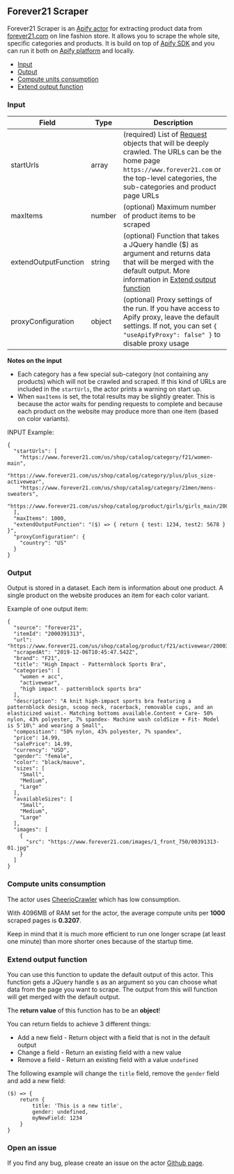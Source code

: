 ## Forever21 Scraper

Forever21 Scraper is an [Apify actor](https://apify.com/actors) for extracting product data from [forever21.com](https://www.forever21.com) on line fashion store. It allows you to scrape the whole site, specific categories and products. It is build on top of [Apify SDK](https://sdk.apify.com/) and you can run it both on [Apify platform](https://my.apify.com) and locally.

- [Input](#input)
- [Output](#output)
- [Compute units consumption](#compute-units-consumption)
- [Extend output function](#extend-output-function)

### Input

| Field | Type | Description |
| ----- | ---- | ----------- |
| startUrls | array | (required) List of [Request](https://sdk.apify.com/docs/api/request#docsNav) objects that will be deeply crawled. The URLs can be the home page `https://www.forever21.com` or the top-level categories, the sub-categories and product page URLs |
| maxItems | number | (optional) Maximum number of product items to be scraped |
| extendOutputFunction | string | (optional) Function that takes a JQuery handle ($) as argument and returns data that will be merged with the default output. More information in [Extend output function](#extend-output-function) |
| proxyConfiguration | object | (optional) Proxy settings of the run. If you have access to Apify proxy, leave the default settings. If not, you can set `{ "useApifyProxy": false" }` to disable proxy usage |

**Notes on the input**
- Each category has a few special sub-category (not containing any products) which will not be crawled and scraped. If this kind of URLs are included in the `startUrls`, the actor prints a warning on start up.
- When `maxItems` is set, the total results may be slightly greater. This is because the actor waits for pending requests to complete and because each product on the website may produce more than one item (based on color variants).

INPUT Example:

```
{
  "startUrls": [
    "https://www.forever21.com/us/shop/catalog/category/f21/women-main",
    "https://www.forever21.com/us/shop/catalog/category/plus/plus_size-activewear",
    "https://www.forever21.com/us/shop/catalog/category/21men/mens-sweaters",
    "https://www.forever21.com/us/shop/catalog/product/girls/girls_main/2000386827"
  ],
  "maxItems": 1000,
  "extendOutputFunction": "($) => { return { test: 1234, test2: 5678 } }",
  "proxyConfiguration": {
    "country": "US"
  }
}
```

### Output

Output is stored in a dataset. Each item is information about one product. A single product on the website produces an item for each color variant.

Example of one output item:

```
{
  "source": "forever21",
  "itemId": "2000391313",
  "url": "https://www.forever21.com/us/shop/catalog/product/f21/activewear/2000391313",
  "scrapedAt": "2019-12-06T10:45:47.542Z",
  "brand": "F21",
  "title": "High Impact - Patternblock Sports Bra",
  "categories": [
    "women + acc",
    "activewear",
    "high impact - patternblock sports bra"
  ],
  "description": "A knit high-impact sports bra featuring a patternblock design, scoop neck, racerback, removable cups, and an elasticized waist.- Matching bottoms available.Content + Care- 50% nylon, 43% polyester, 7% spandex- Machine wash coldSize + Fit- Model is 5'10\" and wearing a Small",
  "composition": "50% nylon, 43% polyester, 7% spandex",
  "price": 14.99,
  "salePrice": 14.99,
  "currency": "USD",
  "gender": "female",
  "color": "black/mauve",
  "sizes": [
    "Small",
    "Medium",
    "Large"
  ],
  "availableSizes": [
    "Small",
    "Medium",
    "Large"
  ],
  "images": [
    {
      "src": "https://www.forever21.com/images/1_front_750/00391313-01.jpg"
    }
  ]
}
```

### Compute units consumption
The actor uses [CheerioCrawler](https://sdk.apify.com/docs/api/cheeriocrawler) which has low consumption.

With 4096MB of RAM set for the actor, the average compute units per **1000** scraped pages is **0.3207**.

Keep in mind that it is much more efficient to run one longer scrape (at least one minute) than more shorter ones because of the startup time.

### Extend output function

You can use this function to update the default output of this actor. This function gets a JQuery handle `$` as an argument so you can choose what data from the page you want to scrape. The output from this will function will get merged with the default output.

The **return value** of this function has to be an **object**!

You can return fields to achieve 3 different things:
- Add a new field - Return object with a field that is not in the default output
- Change a field - Return an existing field with a new value
- Remove a field - Return an existing field with a value `undefined`

The following example will change the `title` field, remove the `gender` field and add a new field:
```
($) => {
    return {
        title: 'This is a new title',
        gender: undefined,
        myNewField: 1234
    }
}
```

### Open an issue
If you find any bug, please create an issue on the actor [Github page](https://github.com/emastra/actor-forever21).

